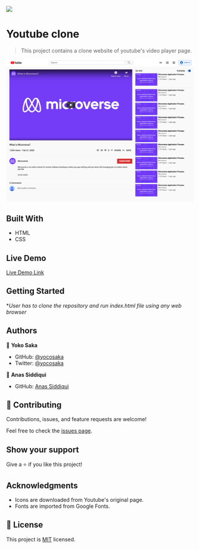 ![](https://img.shields.io/badge/Microverse-blueviolet)

# Youtube clone

> This project contains a clone website of youtube's video player page.

![screenshot](./Project_Screenshot.png)


## Built With

- HTML
- CSS

## Live Demo

[Live Demo Link](https://smcommits.github.io/)


## Getting Started

**User has to clone the repository and run index.html file using any web browser*


## Authors

👤 **Yoko Saka**

- GitHub: [@yocosaka](https://github.com/yocosaka)
- Twitter: [@yocosaka](https://twitter.com/yocosaka)

👤 **Anas Siddiqui**

- GitHub: [Anas Siddiqui](https://github.com/smcommits)


## 🤝 Contributing

Contributions, issues, and feature requests are welcome!

Feel free to check the [issues page](issues/).

## Show your support

Give a ⭐️ if you like this project!

## Acknowledgments

- Icons are downloaded from Youtube's original page.
- Fonts are imported from Google Fonts.


## 📝 License

This project is [MIT](lic.url) licensed.
